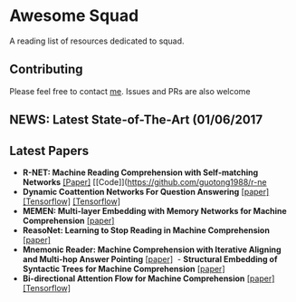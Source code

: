 # Awesome Squad

A reading list of resources dedicated to squad.

## Contributing

Please feel free to contact [me](http://zaczou.github.io). Issues and PRs are also welcome


## NEWS: Latest State-of-The-Art (01/06/2017

## Latest Papers

  - **R-NET: Machine Reading Comprehension with Self-matching Networks** [[Paper]](https://www.microsoft.com/en-us/research/publication/mrc/#) [[Code]](https://github.com/guotong1988/r-ne
  - **Dynamic Coattention Networks For Question Answering** [[paper]](https://arxiv.org/abs/1611.01604) [[Tensorflow]](https://github.com/marshmelloX/dynamic-coattention-network) [[Tensorflow]](https://github.com/xin-jin/SQuAD)
  - **MEMEN: Multi-layer Embedding with Memory Networks for Machine Comprehension** [[paper]](https://arxiv.org/abs/1707.09098)
  - **ReasoNet: Learning to Stop Reading in Machine Comprehension** [[paper]](https://arxiv.org/abs/1609.05284)
  - **Mnemonic Reader: Machine Comprehension with Iterative Aligning and Multi-hop Answer Pointing** [[paper]](https://arxiv.org/abs/1705.02798)
​  - **Structural Embedding of Syntactic Trees for Machine Comprehension** [[paper]](https://arxiv.org/abs/1703.00572)
  - **Bi-directional Attention Flow for Machine Comprehension** [[paper]](https://arxiv.org/abs/1611.01603) [[Tensorflow]](https://github.com/allenai/bi-att-flow)
  
